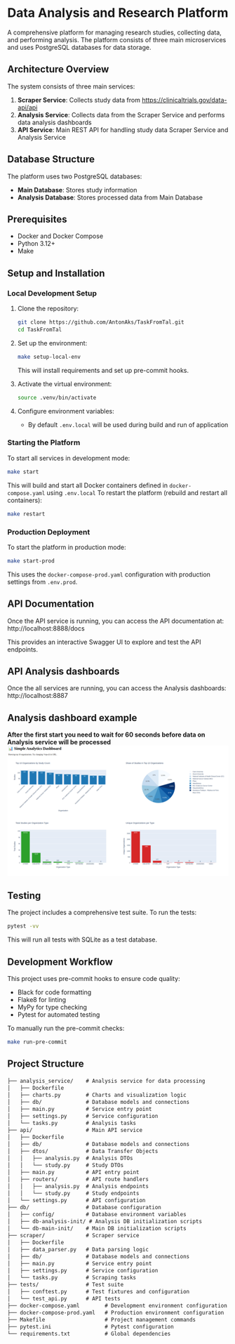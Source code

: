 # Data Analysis and Research Platform

A comprehensive platform for managing research studies, collecting data, and performing analysis. The platform consists of three main microservices and uses PostgreSQL databases for data storage.

## Architecture Overview

The system consists of three main services:
 
1. **Scraper Service**: Collects study data from https://clinicaltrials.gov/data-api/api
2. **Analysis Service**: Collects data from the Scraper Service and performs data analysis dashboards 
3. **API Service**: Main REST API for handling study data Scraper Service and Analysis Service


## Database Structure

The platform uses two PostgreSQL databases:

- **Main Database**: Stores study information
- **Analysis Database**: Stores processed data from Main Database

## Prerequisites

- Docker and Docker Compose
- Python 3.12+
- Make

## Setup and Installation

### Local Development Setup

1. Clone the repository:
   ```bash
   git clone https://github.com/AntonAks/TaskFromTal.git
   cd TaskFromTal
   ```

2. Set up the environment:
   ```bash
   make setup-local-env
   ```
   This will install requirements and set up pre-commit hooks.
3. Activate the virtual environment:
   ```bash
   source .venv/bin/activate
   ```
4. Configure environment variables:
   - By default `.env.local` will be used during build and run of application

### Starting the Platform

To start all services in development mode:

```bash
make start
```
This will build and start all Docker containers defined in `docker-compose.yaml` using `.env.local`
To restart the platform (rebuild and restart all containers):
```bash
make restart
```

### Production Deployment
To start the platform in production mode:

```bash
make start-prod
```
This uses the `docker-compose-prod.yaml` configuration with production settings from `.env.prod`.

## API Documentation

Once the API service is running, you can access the API documentation at:
http://localhost:8888/docs

This provides an interactive Swagger UI to explore and test the API endpoints.

## API Analysis dashboards

Once the all services are running, you can access the Analysis dashboards:
http://localhost:8887

## Analysis dashboard example
**After the first start you need to wait for 60 seconds before data on Analysis service will be processed**
![Simple Analytics Dashboard](picture/dashboard.png)





## Testing

The project includes a comprehensive test suite. To run the tests:

```bash
pytest -vv
```

This will run all tests with SQLite as a test database.

## Development Workflow

This project uses pre-commit hooks to ensure code quality:

- Black for code formatting
- Flake8 for linting
- MyPy for type checking
- Pytest for automated testing

To manually run the pre-commit checks:

```bash
make run-pre-commit
```

## Project Structure

```
├── analysis_service/    # Analysis service for data processing
│   ├── Dockerfile
│   ├── charts.py        # Charts and visualization logic
│   ├── db/              # Database models and connections
│   ├── main.py          # Service entry point
│   ├── settings.py      # Service configuration
│   └── tasks.py         # Analysis tasks
├── api/                 # Main API service
│   ├── Dockerfile
│   ├── db/              # Database models and connections
│   ├── dtos/            # Data Transfer Objects
│   │   ├── analysis.py  # Analysis DTOs
│   │   └── study.py     # Study DTOs
│   ├── main.py          # API entry point
│   ├── routers/         # API route handlers
│   │   ├── analysis.py  # Analysis endpoints
│   │   └── study.py     # Study endpoints
│   └── settings.py      # API configuration
├── db/                  # Database configuration
│   ├── config/          # Database environment variables
│   ├── db-analysis-init/ # Analysis DB initialization scripts
│   └── db-main-init/    # Main DB initialization scripts
├── scraper/             # Scraper service
│   ├── Dockerfile
│   ├── data_parser.py   # Data parsing logic
│   ├── db/              # Database models and connections
│   ├── main.py          # Service entry point
│   ├── settings.py      # Service configuration
│   └── tasks.py         # Scraping tasks
├── tests/               # Test suite
│   ├── conftest.py      # Test fixtures and configuration
│   └── test_api.py      # API tests
├── docker-compose.yaml        # Development environment configuration
├── docker-compose-prod.yaml   # Production environment configuration
├── Makefile                   # Project management commands
├── pytest.ini                 # Pytest configuration
└── requirements.txt           # Global dependencies
```
